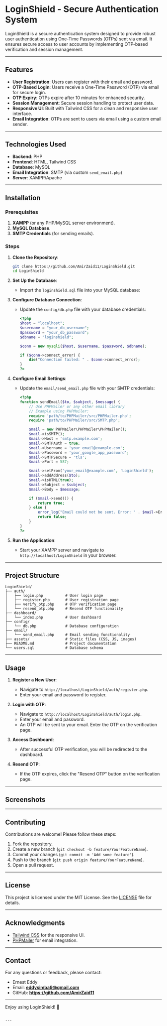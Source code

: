 
# LoginShield - Secure Authentication System

LoginShield is a secure authentication system designed to provide robust user authentication using One-Time Passwords (OTPs) sent via email. It ensures secure access to user accounts by implementing OTP-based verification and session management.

---

## Features

- **User Registration**: Users can register with their email and password.
- **OTP-Based Login**: Users receive a One-Time Password (OTP) via email for secure login.
- **OTP Expiry**: OTPs expire after 10 minutes for enhanced security.
- **Session Management**: Secure session handling to protect user data.
- **Responsive UI**: Built with Tailwind CSS for a clean and responsive user interface.
- **Email Integration**: OTPs are sent to users via email using a custom email sender.

---

## Technologies Used

- **Backend**: PHP
- **Frontend**: HTML, Tailwind CSS
- **Database**: MySQL
- **Email Integration**: SMTP (via custom `send_email.php`)
- **Server**: XAMPP/Apache

---

## Installation

### Prerequisites

1. **XAMPP** (or any PHP/MySQL server environment).
2. **MySQL Database**.
3. **SMTP Credentials** (for sending emails).

### Steps

1. **Clone the Repository**:
   ```bash
   git clone https://github.com/AmirZaid11/LoginShield.git
   cd LoginShield
   ```

2. **Set Up the Database**:
   - Import the `loginshield.sql` file into your MySQL database:
    

3. **Configure Database Connection**:
   - Update the `config/db.php` file with your database credentials:
     ```php
     <?php
     $host = "localhost";
     $username = "your_db_username";
     $password = "your_db_password";
     $dbname = "loginshield";

     $conn = new mysqli($host, $username, $password, $dbname);

     if ($conn->connect_error) {
         die("Connection failed: " . $conn->connect_error);
     }
     ?>
     ```

4. **Configure Email Settings**:
   - Update the `email/send_email.php` file with your SMTP credentials:
     ```php
     <?php
     function sendEmail($to, $subject, $message) {
         // Use PHPMailer or any other email library
         // Example using PHPMailer:
         require 'path/to/PHPMailer/src/PHPMailer.php';
         require 'path/to/PHPMailer/src/SMTP.php';

         $mail = new PHPMailer\PHPMailer\PHPMailer();
         $mail->isSMTP();
         $mail->Host = 'smtp.example.com';
         $mail->SMTPAuth = true;
         $mail->Username = 'your_email@example.com';
         $mail->Password = 'your_google_app_password';
         $mail->SMTPSecure = 'tls';
         $mail->Port = 587;

         $mail->setFrom('your_email@example.com', 'LoginShield');
         $mail->addAddress($to);
         $mail->isHTML(true);
         $mail->Subject = $subject;
         $mail->Body = $message;

         if ($mail->send()) {
             return true;
         } else {
             error_log("Email could not be sent. Error: " . $mail->ErrorInfo);
             return false;
         }
     }
     ?>
     ```

5. **Run the Application**:
   - Start your XAMPP server and navigate to `http://localhost/LoginShield` in your browser.

---

## Project Structure

```
LoginShield/
├── auth/
│   ├── login.php          # User login page
│   ├── register.php       # User registration page
│   ├── verify_otp.php     # OTP verification page
│   └── resend_otp.php     # Resend OTP functionality
├── dashboard/
│   └── index.php          # User dashboard
├── config/
│   └── db.php             # Database configuration
├── email/
│   └── send_email.php     # Email sending functionality
├── assets/                # Static files (CSS, JS, images)
├── README.md              # Project documentation
└── users.sql              # Database schema
```

---

## Usage

1. **Register a New User**:
   - Navigate to `http://localhost/LoginShield/auth/register.php`.
   - Enter your email and password to register.

2. **Login with OTP**:
   - Navigate to `http://localhost/LoginShield/auth/login.php`.
   - Enter your email and password.
   - An OTP will be sent to your email. Enter the OTP on the verification page.

3. **Access Dashboard**:
   - After successful OTP verification, you will be redirected to the dashboard.

4. **Resend OTP**:
   - If the OTP expires, click the "Resend OTP" button on the verification page.

---

## Screenshots


---

## Contributing

Contributions are welcome! Please follow these steps:

1. Fork the repository.
2. Create a new branch (`git checkout -b feature/YourFeatureName`).
3. Commit your changes (`git commit -m 'Add some feature'`).
4. Push to the branch (`git push origin feature/YourFeatureName`).
5. Open a pull request.

---

## License

This project is licensed under the MIT License. See the [LICENSE](LICENSE) file for details.

---

## Acknowledgments

- [Tailwind CSS](https://tailwindcss.com/) for the responsive UI.
- [PHPMailer](https://github.com/PHPMailer/PHPMailer) for email integration.

---

## Contact

For any questions or feedback, please contact:

- Ernest Eddy  
- Email: **eddysimba9@gmail.com** 
- GitHub: **https://github.com/AmirZaid11**

---

Enjoy using LoginShield! 🚀
```

---
